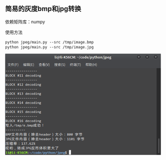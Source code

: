 ## 简易的灰度bmp和jpg转换

依赖矩阵库：numpy

使用方法

	python jpeg/main.py --src /tmp/image.bmp
	python jpeg/main.py --src /tmp/image.jpg
	
![](data/screenshot.png)
